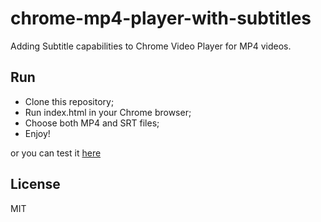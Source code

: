 # chrome-mp4-player-with-subtitles
 
Adding Subtitle capabilities to Chrome Video Player for MP4 videos.

## Run

- Clone this repository;
- Run index.html in your Chrome browser;
- Choose both MP4 and SRT files;
- Enjoy!

or you can test it [here](https://diogoduailibe.github.io/chrome-mp4-player-with-subtitles/)




## License

MIT
